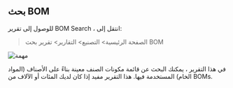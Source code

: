 ## بحث BOM

للوصول إلى تقرير BOM Search ، انتقل إلى:

> الصفحة الرئيسية> التصنيع> التقارير> تقرير بحث BOM

![مهمة](https://docs.erpnext.com/files/bom-search.png)

في هذا التقرير ، يمكنك البحث عن قائمة مكونات الصنف معينة بناءً على الأصناف (المواد الخام) المستخدمة فيها. هذا التقرير مفيد إذا كان لديك المئات أو الآلاف من BOMs.
